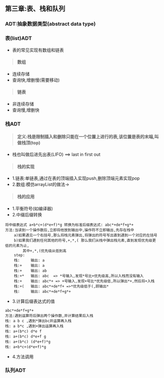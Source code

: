 ## 第三章:表、栈和队列
### ADT:抽象数据类型(abstract data type)
### 表(list)ADT
- 表的常见实现有数组和链表
>#### 数组
- 连续存储
- 查询快,增删慢(需要移动)
>#### 链表
- 非连续存储
- 查询慢,增删快
### 栈ADT
>#### 定义:栈是限制插入和删除只能在一个位置上进行的表,该位置是表的末端,叫做栈顶(top)
- 栈也叫做后进先出表(LIFO) ==> last in first out
>#### 栈的实现
- 1.链表:单链表,通过在表的顶端插入实现push,删除顶端元素实现pop
- 2.数组:模仿arrayList的做法->
>#### 栈的应用
- 1.平衡符号(如编译器)
- 2.中缀后缀转换
```
将中缀表达式 a+b*c+(d*e+f)*g 转换为标准后缀表达式: abc*+de*f+g*+
方法:当读到一个操作数后,立即将他放到输出中,操作符不立即输出,先存在栈中
    a)如果遇见一个右括号,那么将栈元素弹出,将弹出的符号写出直到遇到一个对应的左括号
    b)如果我们遇到任何其他的符号,+,*,( 那么我们从栈中弹出栈元素,直到发现优先级更低的元素为止,
        其中+,*,(优先级从低到高
    step:
    栈:     输出: a
    栈:+    输出: a
    栈:+    输出: ab
    栈:+*   输出: abc  => *号输入,发现*号比+优先级高,所以入栈而没有输入
    栈:+    输出: abc*+ => +号输入,发现+号比*优先级低,所以弹出*+,然后将+入栈
    栈:+(   输出: abc*+de*f+ =>*优先级低于(,顾输出*
    栈:     输出: abc*+de*f+g*+
```
- 3.计算后缀表达式的值
```
abc*+de*f+g*+
方法:遇到运算符后弹出两个操作数,并计算结果后入栈
栈: a b c ,遇到*弹出bc并运算再入栈
栈: a b*c ,遇到+弹出运算再入栈
栈: a+(b*c) d*e f 
栈: a+(b*c) d*e+f g
栈: a+(b*c) (d*e+f)*g
栈: a+b*c+(d*e+f)*g
```
- 4.方法调用
### 队列ADT
